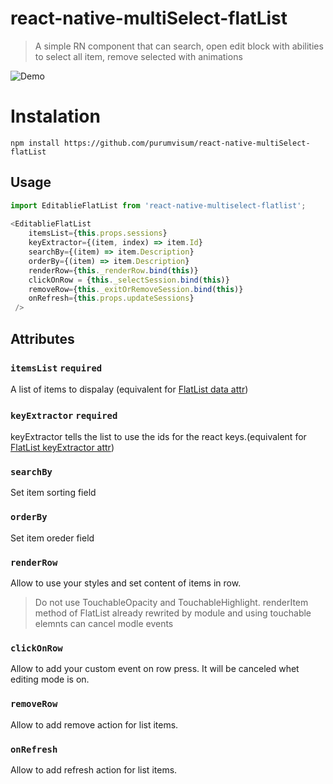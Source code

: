 # react-native-multiSelect-flatList
> A simple RN component that can search, open edit block with abilities to select all item, remove selected with animations

![Demo](https://github.com/purumvisum/react-native-multiSelect-flatList/blob/master/ice_video_20171005-112420.gif)


# Instalation
`npm install https://github.com/purumvisum/react-native-multiSelect-flatList`

## Usage
```javascript
import EditablieFlatList from 'react-native-multiselect-flatlist';
   
<EditablieFlatList
    itemsList={this.props.sessions}
    keyExtractor={(item, index) => item.Id}
    searchBy={(item) => item.Description}
    orderBy={(item) => item.Description}
    renderRow={this._renderRow.bind(this)}
    clickOnRow = {this._selectSession.bind(this)}
    removeRow={this._exitOrRemoveSession.bind(this)}
    onRefresh={this.props.updateSessions}
 />
```

## Attributes
### `itemsList` `required`  
A list of items to dispalay (equivalent for [FlatList data attr](https://facebook.github.io/react-native/docs/flatlist.html))
### `keyExtractor` `required` 
keyExtractor tells the list to use the ids for the react keys.(equivalent for [FlatList keyExtractor attr](https://facebook.github.io/react-native/docs/flatlist.html))
### `searchBy`
Set item sorting field
### `orderBy`
Set item oreder field
### `renderRow`
Allow to use your styles and set content of items in row. 
> Do not use TouchableOpacity and TouchableHighlight. renderItem method of FlatList already rewrited by module and using touchable elemnts can cancel modle events  
### `clickOnRow`
Allow to add your custom event on row press. It will be canceled whet editing mode is on.
### `removeRow`
Allow to add remove action for list items. 
### `onRefresh`
Allow to add refresh action for list items. 
